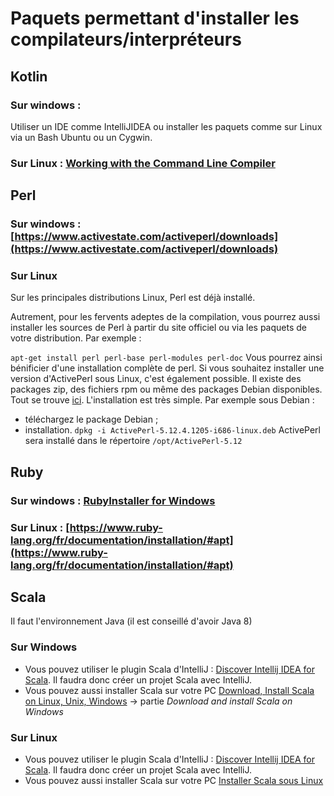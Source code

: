 # Paquets permettant d'installer les compilateurs/interpréteurs

## Kotlin

### Sur windows :
Utiliser un IDE comme IntelliJIDEA ou installer les paquets comme sur Linux via un Bash Ubuntu ou un Cygwin.

### Sur Linux : [Working with the Command Line Compiler](https://kotlinlang.org/docs/tutorials/command-line.html)

## Perl

### Sur windows : [https://www.activestate.com/activeperl/downloads](https://www.activestate.com/activeperl/downloads)

### Sur Linux 

Sur les principales distributions Linux, Perl est déjà installé.

Autrement, pour les fervents adeptes de la compilation, vous pourrez aussi installer les sources de Perl à partir du  site officiel ou via les paquets de votre distribution. Par exemple :


```apt-get install perl perl-base perl-modules perl-doc```
Vous pourrez ainsi bénificier d'une installation complète de perl.
Si vous souhaitez installer une version d'ActivePerl sous Linux, c'est également possible. Il existe des packages zip, des fichiers rpm ou même des packages Debian disponibles. Tout se trouve [ici](https://www.activestate.com/activeperl/downloads). L'installation est très simple. Par exemple sous Debian :
+ téléchargez le package Debian ;
+ installation.
```dpkg -i ActivePerl-5.12.4.1205-i686-linux.deb```
ActivePerl sera installé dans le répertoire ```/opt/ActivePerl-5.12```

## Ruby

### Sur windows : [RubyInstaller for Windows](https://rubyinstaller.org/)

### Sur Linux : [https://www.ruby-lang.org/fr/documentation/installation/#apt](https://www.ruby-lang.org/fr/documentation/installation/#apt)


## Scala

Il faut l'environnement Java (il est conseillé d'avoir Java 8)

### Sur Windows

+ Vous pouvez utiliser le plugin Scala d'IntelliJ : [Discover Intellij IDEA for Scala](https://www.jetbrains.com/help/idea/discover-intellij-idea-for-scala.html). Il faudra donc créer un projet Scala avec IntelliJ.
+ Vous pouvez aussi installer Scala sur votre PC [Download, Install Scala on Linux, Unix, Windows](https://www.journaldev.com/7456/download-install-scala-linux-unix-windows) -> partie *Download and install Scala on Windows* 

### Sur Linux 

+ Vous pouvez utiliser le plugin Scala d'IntelliJ : [Discover Intellij IDEA for Scala](https://www.jetbrains.com/help/idea/discover-intellij-idea-for-scala.html). Il faudra donc créer un projet Scala avec IntelliJ.
+ Vous pouvez aussi installer Scala sur votre PC [Installer Scala sous Linux](http://www.arolla.fr/blog/2013/10/installer-scala-sous-linux/)